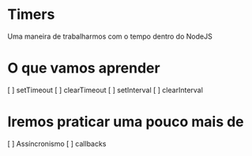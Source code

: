 # Timers 

Uma maneira de trabalharmos com o tempo dentro do NodeJS 

# O que vamos aprender 

[ ] setTimeout 
[ ] clearTimeout 
[ ] setInterval
[ ] clearInterval


# Iremos praticar uma pouco mais de 

[ ] Assíncronismo 
[ ] callbacks